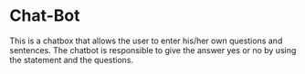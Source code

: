 # Chat-Bot
This is a chatbox that allows the user to enter his/her own questions and sentences. The chatbot is responsible to give the answer yes or no
by using the statement and the questions.
